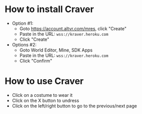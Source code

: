 # How to install Craver
- Option #1:
    - Goto https://account.altvr.com/mres, click "Create"
    - Paste in the URL: `wss://kraver.heroku.com`
    - Click "Create"
- Options #2:
    - Goto World Editor, Mine, SDK Apps
    - Paste in the URL: `wss://kraver.heroku.com`
    - Click "Confirm"

# How to use Craver
- Click on a costume to wear it
- Click on the X button to undress
- Click on the left/right button to go to the previous/next page